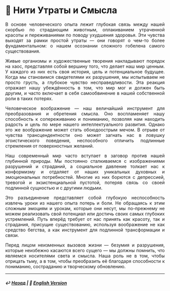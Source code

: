 # 🌌 Нити Утраты и Смысла

<p align="justify">В основе человеческого опыта лежит глубокая связь между нашей скорбью по страдающим животным, оплакиванием утраченной красоты и переживаниями по поводу ухудшения здоровья. Эти чувства выходят за рамки простой утраты — они говорят о чем-то более фундаментальном: о нашем осознании сложного гобелена самого существования.</p>

<p align="justify">Живые организмы и художественные творения накладывают порядок на хаос, представляя собой вершину того, что делает наш мир ценным. У каждого из них есть своя история, цель и потенциальное будущее. Когда мы становимся свидетелями их разрушения, мы испытываем не просто грусть, а глубокое чувство несправедливости. Эта реакция отражает нашу убеждённость в том, что мир мог и должен быть другим, и часто включает в себя самообвинение в нашей собственной роли в таких потерях.</p>

<p align="justify">Человеческое воображение — наш величайший инструмент для преобразования и обретения смысла. Оно воспламеняет нашу способность к сопереживанию и пониманию, позволяя нам находить радость и цель по мере нашего интеллектуального развития. Однако это же воображение может стать обоюдоострым мечом. В отрыве от чувства трансцендентности оно может загнать нас в ловушку эгоистического поведения, неспособного отличить подлинные стремления от поверхностных желаний.</p>

<p align="justify">Наш современный мир часто вступает в заговор против нашей глубинной природы. Мы постоянно сталкиваемся с изображениями разрушений и страданий, а социальное давление толкает нас к конформизму и отдаляет от наших уникальных духовных и эмоциональных потребностей. Многие из них борются с депрессией, тревогой и экзистенциальной пустотой, потеряв связь со своей подлинной сущностью и с другими людьми.</p>

<p align="justify">Это разъединение представляет собой глубокую неспособность извлечь уроки из нашего опыта потерь и боли. Не обращаясь к этим сложным эмоциям и урокам, которые они несут, мы по-прежнему не можем реализовать свой потенциал или достичь своих самых глубоких устремлений. Путь вперёд требует от нас принять как красоту, так и страдания, присущие существованию, используя воображение не как средство бегства, а как инструмент для подлинной трансформации и связи.</p>

<p align="justify">Перед лицом неизменных вызовов жизни — безумия и разрушения, которые неизбежно касаются всего сущего — мы должны помнить, что являемся носителями света и смысла. Наша роль не в том, чтобы отрицать тьму, а в том, чтобы преобразить её благодаря способности к пониманию, состраданию и творческому обновлению.</p>

***

##### ↩️ [Назад](https://rozephyros.github.io/index-2.html) | 🗽 [English Version](english.md)
